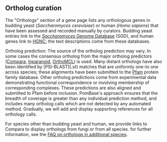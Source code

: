 ## Ortholog curation

The "Orthologs" section of a gene page lists any orthologous genes in
budding yeast (*Saccharomyces cerevisiae*) or human (*Homo sapiens*)
that have been assessed and recorded manually by curators. Budding
yeast entries link to the [*Saccharomyces* Genome Database](http://www.yeastgenome.org/) (SGD), 
and human genes link to [HGNC](http://www.genenames.org/); the text
descriptions come from these databases.

Ortholog prediction: The source of the ortholog prediction may vary. In
some cases the consensus ortholog from the major ortholog predictors
([Compara](http://www.ensembl.org/info/docs/compara/index.html),
[Inparanoid](http://inparanoid.sbc.su.se/),
[OrthoMCL](http://www.orthomcl.org/)) is used. Many distant orthologs
have also been identified by [PSI-BLAST]{.st} matches that are uniformly
one-to one across species; these alignments have been submitted to the
[Pfam](http://pfam.xfam.org/) protein family database. Other
ortholog predictions come from experimental data demonstrating
functional correspondence or involving membership of corresponding
complexes. These predictions are also aligned and submitted to Pfam
before inclusion. PomBase's approach ensures that the breadth of
coverage is greater than any individual prediction method, and includes
many ortholog calls which are not detected by any automated method.
Gradually, we will add and display supporting references for all
orthology calls.

For species other than budding yeast and human, we provide links to
Compara to display orthologs from fungi or from all species. for further
information, see the [FAQ on orthologs in additional species](/faq/how-can-i-find-s-pombe-orthologs-species-other-human-and-s-cerevisiae).

